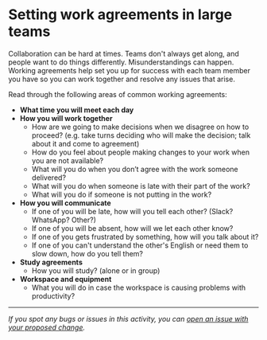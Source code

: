 # Setting work agreements in large teams

Collaboration can be hard at times. Teams don't always get along, and people want to do things differently. Misunderstandings can happen. Working agreements help set you up for success with each team member you have so you can work together and resolve any issues that arise. 

Read through the following areas of common working agreements:

- **What time you will meet each day**
- **How you will work together**
    - How are we going to make decisions when we disagree on how to proceed? (e.g. take turns deciding who will make the decision; talk about it and come to agreement)
    - How do you feel about people making changes to your work when you are not available?
    - What will you do when you don’t agree with the work someone delivered?
    - What will you do when someone is late with their part of the work?
    - What will you do if someone is not putting in the work?
- **How you will communicate**
    - If one of you will be late, how will you tell each other? (Slack? WhatsApp? Other?)
    - If one of you will be absent, how will we let each other know?
    - If one of you gets frustrated by something, how will you talk about it?
    - If one of you can't understand the other's English or need them to slow down, how do you tell them?
- **Study agreements**
    - How you will study? (alone or in group)
- **Workspace and equipment**
    - What you will do in case the workspace is causing problems with productivity?


------

_If you spot any bugs or issues in this activity, you can [open an issue with your proposed change](https://github.com/microverseinc/curriculum-transversal-skills/blob/main/git-github/articles/open_issue.md)._
